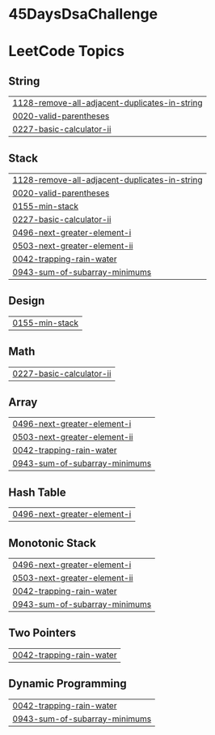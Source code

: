 # 45DaysDsaChallenge
<!---LeetCode Topics Start-->
# LeetCode Topics
## String
|  |
| ------- |
| [1128-remove-all-adjacent-duplicates-in-string](https://github.com/pranay1uv/45-Days-DsaChallenge/tree/master/1128-remove-all-adjacent-duplicates-in-string) |
| [0020-valid-parentheses](https://github.com/pranay1uv/45-Days-DsaChallenge/tree/master/0020-valid-parentheses) |
| [0227-basic-calculator-ii](https://github.com/pranay1uv/45-Days-DsaChallenge/tree/master/0227-basic-calculator-ii) |
## Stack
|  |
| ------- |
| [1128-remove-all-adjacent-duplicates-in-string](https://github.com/pranay1uv/45-Days-DsaChallenge/tree/master/1128-remove-all-adjacent-duplicates-in-string) |
| [0020-valid-parentheses](https://github.com/pranay1uv/45-Days-DsaChallenge/tree/master/0020-valid-parentheses) |
| [0155-min-stack](https://github.com/pranay1uv/45-Days-DsaChallenge/tree/master/0155-min-stack) |
| [0227-basic-calculator-ii](https://github.com/pranay1uv/45-Days-DsaChallenge/tree/master/0227-basic-calculator-ii) |
| [0496-next-greater-element-i](https://github.com/pranay1uv/45-Days-DsaChallenge/tree/master/0496-next-greater-element-i) |
| [0503-next-greater-element-ii](https://github.com/pranay1uv/45-Days-DsaChallenge/tree/master/0503-next-greater-element-ii) |
| [0042-trapping-rain-water](https://github.com/pranay1uv/45-Days-DsaChallenge/tree/master/0042-trapping-rain-water) |
| [0943-sum-of-subarray-minimums](https://github.com/pranay1uv/45-Days-DsaChallenge/tree/master/0943-sum-of-subarray-minimums) |
## Design
|  |
| ------- |
| [0155-min-stack](https://github.com/pranay1uv/45-Days-DsaChallenge/tree/master/0155-min-stack) |
## Math
|  |
| ------- |
| [0227-basic-calculator-ii](https://github.com/pranay1uv/45-Days-DsaChallenge/tree/master/0227-basic-calculator-ii) |
## Array
|  |
| ------- |
| [0496-next-greater-element-i](https://github.com/pranay1uv/45-Days-DsaChallenge/tree/master/0496-next-greater-element-i) |
| [0503-next-greater-element-ii](https://github.com/pranay1uv/45-Days-DsaChallenge/tree/master/0503-next-greater-element-ii) |
| [0042-trapping-rain-water](https://github.com/pranay1uv/45-Days-DsaChallenge/tree/master/0042-trapping-rain-water) |
| [0943-sum-of-subarray-minimums](https://github.com/pranay1uv/45-Days-DsaChallenge/tree/master/0943-sum-of-subarray-minimums) |
## Hash Table
|  |
| ------- |
| [0496-next-greater-element-i](https://github.com/pranay1uv/45-Days-DsaChallenge/tree/master/0496-next-greater-element-i) |
## Monotonic Stack
|  |
| ------- |
| [0496-next-greater-element-i](https://github.com/pranay1uv/45-Days-DsaChallenge/tree/master/0496-next-greater-element-i) |
| [0503-next-greater-element-ii](https://github.com/pranay1uv/45-Days-DsaChallenge/tree/master/0503-next-greater-element-ii) |
| [0042-trapping-rain-water](https://github.com/pranay1uv/45-Days-DsaChallenge/tree/master/0042-trapping-rain-water) |
| [0943-sum-of-subarray-minimums](https://github.com/pranay1uv/45-Days-DsaChallenge/tree/master/0943-sum-of-subarray-minimums) |
## Two Pointers
|  |
| ------- |
| [0042-trapping-rain-water](https://github.com/pranay1uv/45-Days-DsaChallenge/tree/master/0042-trapping-rain-water) |
## Dynamic Programming
|  |
| ------- |
| [0042-trapping-rain-water](https://github.com/pranay1uv/45-Days-DsaChallenge/tree/master/0042-trapping-rain-water) |
| [0943-sum-of-subarray-minimums](https://github.com/pranay1uv/45-Days-DsaChallenge/tree/master/0943-sum-of-subarray-minimums) |
<!---LeetCode Topics End-->